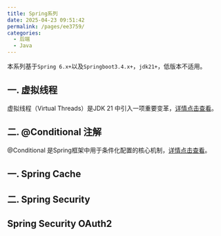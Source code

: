 ```yaml
---
title: Spring系列
date: 2025-04-23 09:51:42
permalink: /pages/ee3759/
categories:
  - 后端
  - Java
---
```


本系列基于`Spring 6.x+`以及`Springboot3.4.x+`，`jdk21+`，低版本不适用。

## 一. 虚拟线程

虚拟线程（Virtual Threads）是JDK 21 中引入一项重要变革，<a href="/pages/9dcc34/" target="_blank">详情点击查看</a>。

## 二. @Conditional 注解

@Conditional 是Spring框架中用于条件化配置的核心机制，<a href="/pages/724c2d/" target="_blank">详情点击查看</a>。

## 一. Spring Cache

## 二. Spring Security

## Spring Security OAuth2